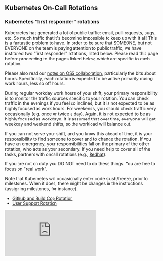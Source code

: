 ## Kubernetes On-Call Rotations

### Kubernetes "first responder" rotations

Kubernetes has generated a lot of public traffic: email, pull-requests, bugs,
etc. So much traffic that it's becoming impossible to keep up with it all! This
is a fantastic problem to have. In order to be sure that SOMEONE, but not
EVERYONE on the team is paying attention to public traffic, we have instituted
two "first responder" rotations, listed below. Please read this page before
proceeding to the pages linked below, which are specific to each rotation.

Please also read our [notes on OSS collaboration](collab.md), particularly the
bits about hours. Specifically, each rotation is expected to be active primarily
during work hours, less so off hours.

During regular workday work hours of your shift, your primary responsibility is
to monitor the traffic sources specific to your rotation. You can check traffic
in the evenings if you feel so inclined, but it is not expected to be as highly
focused as work hours. For weekends, you should check traffic very occasionally
(e.g. once or twice a day). Again, it is not expected to be as highly focused as
workdays. It is assumed that over time, everyone will get weekday and weekend
shifts, so the workload will balance out.

If you can not serve your shift, and you know this ahead of time, it is your
responsibility to find someone to cover and to change the rotation. If you have
an emergency, your responsibilities fall on the primary of the other rotation,
who acts as your secondary. If you need help to cover all of the tasks, partners
with oncall rotations (e.g.,
[Redhat](https://github.com/orgs/kubernetes/teams/rh-oncall)).

If you are not on duty you DO NOT need to do these things. You are free to focus
on "real work".

Note that Kubernetes will occasionally enter code slush/freeze, prior to
milestones. When it does, there might be changes in the instructions (assigning
milestones, for instance).

* [Github and Build Cop Rotation](on-call-build-cop.md)
* [User Support Rotation](on-call-user-support.md)

<!-- BEGIN MUNGE: GENERATED_ANALYTICS -->
[![Analytics](https://kubernetes-site.appspot.com/UA-36037335-10/GitHub/docs/devel/on-call-rotations.md?pixel)]()
<!-- END MUNGE: GENERATED_ANALYTICS -->
